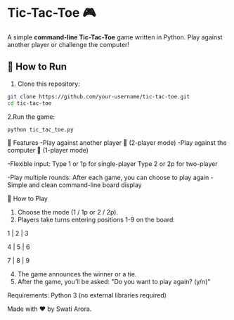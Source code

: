 # Tic-Tac-Toe 🎮

A simple **command-line Tic-Tac-Toe** game written in Python.
Play against another player or challenge the computer!

## 🚀 How to Run

1. Clone this repository:
```bash
git clone https://github.com/your-username/tic-tac-toe.git
cd tic-tac-toe
```

2.Run the game:
```bash
python tic_tac_toe.py
```

🎯 Features
-Play against another player 👥 (2-player mode)
-Play against the computer 🤖 (1-player mode)

-Flexible input:
Type 1 or 1p for single-player
Type 2 or 2p for two-player

-Play multiple rounds: After each game, you can choose to play again
-Simple and clean command-line board display

📝 How to Play
1. Choose the mode (1 / 1p or 2 / 2p).
2. Players take turns entering positions 1-9 on the board:

1 | 2 | 3

4 | 5 | 6

7 | 8 | 9

4. The game announces the winner or a tie.
5. After the game, you’ll be asked:
"Do you want to play again? (y/n)"

Requirements:
Python 3 (no external libraries required)

Made with ❤️ by Swati Arora.
